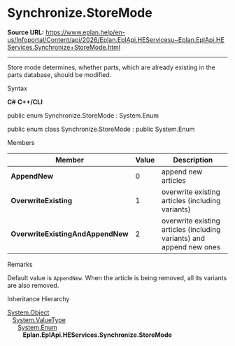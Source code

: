 # Synchronize.StoreMode

**Source URL:** https://www.eplan.help/en-us/Infoportal/Content/api/2026/Eplan.EplApi.HEServicesu~Eplan.EplApi.HEServices.Synchronize+StoreMode.html

---

Store mode determines, whether parts, which are already existing in the parts database, should be modified.

Syntax

**C#**
**C++/CLI**


public enum Synchronize.StoreMode : System.Enum

public enum class Synchronize.StoreMode : public System.Enum


Members

| Member | Value | Description |
| --- | --- | --- |
| **AppendNew** | 0 | append new articles |
| **OverwriteExisting** | 1 | overwrite existing articles (including variants) |
| **OverwriteExistingAndAppendNew** | 2 | overwrite existing articles (including variants) and append new ones |

Remarks

Default value is `AppendNew`. When the article is being removed, all its variants are also removed.

Inheritance Hierarchy

[System.Object](#)  
   [System.ValueType](#)  
      [System.Enum](#)  
         **Eplan.EplApi.HEServices.Synchronize.StoreMode**
